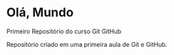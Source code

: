 # Olá, Mundo
 Primeiro Repositório do curso Git GitHub

 Repositório criado em uma primeira aula de Git e GitHub.
